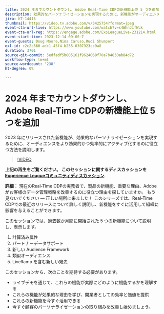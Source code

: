 ```yaml
---
title: 2024 年までカウントダウンし、Adobe Real-Time CDPの新機能上位 5 つを追加
description: 効果的なパーソナライゼーションを実現するために、新機能がオーディエンスをより効果的かつ効率的にアクティブ化するのに役立つ方法を説明します。
jira: KT-14415
thumbnail: https://video.tv.adobe.com/v/3425754?format=jpeg
event-cta-url-live: https://www.youtube.com/watch?v=s4WhnJifWLk
event-cta-url-reg: https://engage.adobe.com/ExpLeagueLive-231214.html
event-start-time: 2023-12-14 09:00-7
event-guests: Doug Moore,Nina Caruso,Rudi Shumpert
exl-id: c2c2c560-adc1-45f4-b235-0307923cc9a8
duration: 3701
source-git-commit: 5edfadf5b805161f9624068f70a7b4830ab84d72
workflow-type: tm+mt
source-wordcount: '238'
ht-degree: 0%

---
```


# 2024 年までカウントダウンし、Adobe Real-Time CDPの新機能上位 5 つを追加

2023 年にリリースされた新機能が、効果的なパーソナライゼーションを実現するために、オーディエンスをより効果的かつ効率的にアクティブ化するのに役立つ方法を説明します。

>[!VIDEO](https://video.tv.adobe.com/v/3425754/?quality=12&learn=on)

**上記の再生をご覧ください。 このセッションに関するディスカッションを [Experience Leagueコミュニティディスカッション](https://experienceleaguecommunities.adobe.com/t5/real-time-customer-data-platform/experience-league-live-post-session-discussion-countdown-to-2024/m-p/639558#M14)**.

**詳細：**
現在のReal-Time CDPの実務者で、製品の新機能、重要な理由、Adobeがお客様のデータ管理戦略を改善するのに役立つ理由を探していますか。 もう見ないでください — 正しい場所に来ました！ このシリーズでは、Real-Time CDPでの最近のリリースについて詳しく説明し、新機能をすぐに活用して組織に影響を与えることができます。

このセッションでは、過去数か月間に開始された 5 つの新機能について説明し、表示します。

1. 計算済み属性
2. パートナーデータサポート
3. 新しい Audience Framework
4. 類似オーディエンス
5. LiveRamp を含む新しい宛先

このセッションから、次のことを期待する必要があります。

* ライブデモを通じて、これらの機能が実際にどのように機能するかを理解する
* これらの機能が効果的な理由を学び、開業者としての効率と価値を提供
* これらの新機能を今すぐ活用できる
* 今すぐ顧客のパーソナライゼーションの取り組みを改善し始めましょう。
